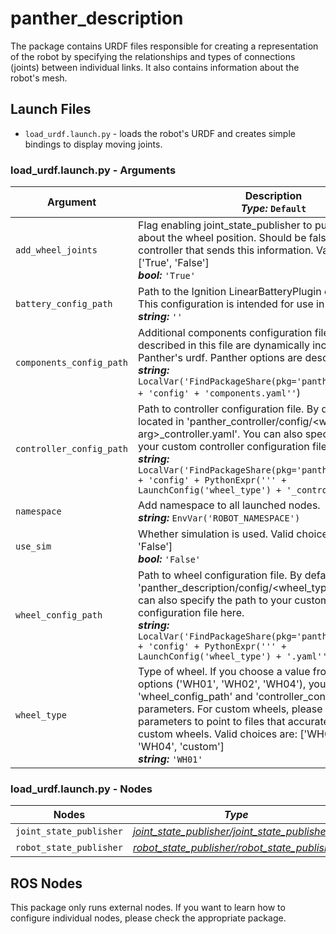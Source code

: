 # panther_description

The package contains URDF files responsible for creating a representation of the robot by specifying the relationships and types of connections (joints) between individual links. It also contains information about the robot's mesh.

## Launch Files

- `load_urdf.launch.py` - loads the robot's URDF and creates simple bindings to display moving joints.

### load_urdf.launch.py - Arguments

| Argument                 | Description <br/> ***Type:*** `Default`                                                                                                                                                                                                                                                                                                                                        |
| ------------------------ | ------------------------------------------------------------------------------------------------------------------------------------------------------------------------------------------------------------------------------------------------------------------------------------------------------------------------------------------------------------------------------ |
| `add_wheel_joints`       | Flag enabling joint_state_publisher to publish information about the wheel position. Should be false when there is a controller that sends this information. Valid choices are: ['True', 'False'] <br/> ***bool:*** `'True'`                                                                                                                                                   |
| `battery_config_path`    | Path to the Ignition LinearBatteryPlugin configuration file. This configuration is intended for use in simulations only. <br/> ***string:*** `''`                                                                                                                                                                                                                              |
| `components_config_path` | Additional components configuration file. Components described in this file are dynamically included in Panther's urdf. Panther options are described [here](https://husarion.com/manuals/panther/panther-options/). <br/> ***string:*** `LocalVar('FindPackageShare(pkg='panther_description') + 'config' + 'components.yaml''`)                                              |
| `controller_config_path` | Path to controller configuration file. By default, it is located in 'panther_controller/config/<wheel_type arg>_controller.yaml'. You can also specify the path to your custom controller configuration file here. <br/> ***string:*** `LocalVar('FindPackageShare(pkg='panther_controller') + 'config' + PythonExpr(''' + LaunchConfig('wheel_type') + '_controller.yaml'')'` |
| `namespace`              | Add namespace to all launched nodes. <br/> ***string:*** `EnvVar('ROBOT_NAMESPACE')`                                                                                                                                                                                                                                                                                           |
| `use_sim`                | Whether simulation is used. Valid choices are: ['True', 'False'] <br/> ***bool:*** `'False'`                                                                                                                                                                                                                                                                                   |
| `wheel_config_path`      | Path to wheel configuration file. By default, it is located in 'panther_description/config/<wheel_type arg>.yaml'. You can also specify the path to your custom wheel configuration file here. <br/> ***string:*** `LocalVar('FindPackageShare(pkg='panther_description') + 'config' + PythonExpr(''' + LaunchConfig('wheel_type') + '.yaml'')'`                               |
| `wheel_type`             | Type of wheel. If you choose a value from the preset options ('WH01', 'WH02', 'WH04'), you can ignore the 'wheel_config_path' and 'controller_config_path' parameters. For custom wheels, please define these parameters to point to files that accurately describe the custom wheels. Valid choices are: ['WH01', 'WH02', 'WH04', 'custom'] <br/> ***string:*** `'WH01'`      |

### load_urdf.launch.py - Nodes

| Nodes                   | *Type*                                                                                        |
| ----------------------- | --------------------------------------------------------------------------------------------- |
| `joint_state_publisher` | *[joint_state_publisher/joint_state_publisher](https://github.com/ros/joint_state_publisher)* |
| `robot_state_publisher` | *[robot_state_publisher/robot_state_publisher](https://github.com/ros/robot_state_publisher)* |

## ROS Nodes

This package only runs external nodes. If you want to learn how to configure individual nodes, please check the appropriate package.
